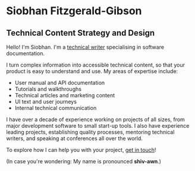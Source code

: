 # Siobhan Fitzgerald-Gibson

## Technical Content Strategy and Design

Hello! I'm Siobhan. I'm a [technical writer](https://en.wikipedia.org/wiki/Technical_writer) specialising in software documentation.

I turn complex information into accessible technical content, so that your product is easy to understand and use. My areas of expertise include:

* User manual and API documentation
* Tutorials and walkthroughs
* Technical articles and marketing content
* UI text and user journeys
* Internal technical communication

I have over a decade of experience working on projects of all sizes, from major development software to small start-up tools. I also have experience leading projects, establishing quality processes, mentoring technical writers, and speaking at conferences all over the world.

To explore how I can help you with your project, [get in touch](mailto:hello@fitzgerald-gibson.com)!

(In case you're wondering: My name is pronounced **shiv-awn**.)
